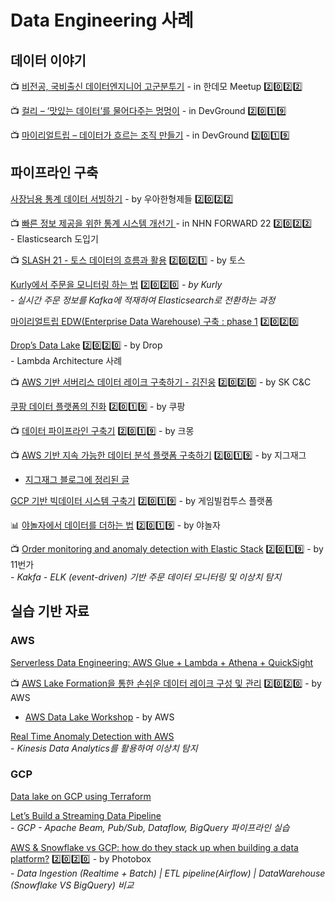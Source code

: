 # Data Engineering 사례

## 데이터 이야기

📺 [비전공, 국비출신 데이터엔지니어 고군분투기](https://www.youtube.com/watch?v=pPwG86HaHIY) - in 한데모 Meetup 2️⃣0️⃣2️⃣2️⃣

📺 [컬리 – ‘맛있는 데이터’를 물어다주는 멍멍이](https://devground.hanbit.co.kr/2019/06/27/ai%EC%99%80-%EB%8D%B0%EC%9D%B4%ED%84%B0-%EA%B3%BC%ED%95%99-%EB%85%B8%EC%83%81%EB%9E%98-%EB%A7%9B%EC%9E%88%EB%8A%94-%EB%8D%B0%EC%9D%B4%ED%84%B0%EB%A5%BC-%EB%AC%BC%EC%96%B4%EB%8B%A4%EC%A3%BC/) - in DevGround 2️⃣0️⃣1️⃣9️⃣&#x20;

📺 [마이리얼트립 – 데이터가 흐르는 조직 만들기](https://devground.hanbit.co.kr/2019/06/27/ai%EC%99%80-%EB%8D%B0%EC%9D%B4%ED%84%B0-%EA%B3%BC%ED%95%99-%EC%96%91%EC%8A%B9%ED%99%94-%EB%8D%B0%EC%9D%B4%ED%84%B0%EA%B0%80-%ED%9D%90%EB%A5%B4%EB%8A%94-%EC%A1%B0%EC%A7%81-%EB%A7%8C%EB%93%A4/) - in DevGround 2️⃣0️⃣1️⃣9️⃣

## 파이프라인 구축

[사장님용 통계 데이터 서빙하기](https://techblog.woowahan.com/8240/) - by 우아한형제들 2️⃣0️⃣2️⃣2️⃣

📺 [빠른 정보 제공을 위한 통계 시스템 개선기 ](https://www.youtube.com/watch?v=kZnWWq\_HzdM)- in NHN FORWARD 22 2️⃣0️⃣2️⃣2️⃣\
&#x20; \- Elasticsearch 도입기

📺 [SLASH 21 - 토스 데이터의 흐름과 활용](https://www.youtube.com/watch?v=8ZhnUgylQgo) 2️⃣0️⃣2️⃣1️⃣ - by 토스

[Kurly에서 주문을 모니터링 하는 법](https://helloworld.kurly.com/blog/order-monitoring-service/) 2️⃣0️⃣2️⃣0️⃣ _- by Kurly_\
&#x20; _-  실시간 주문 정보를 Kafka에 적재하여 Elasticsearch로 전환하는 과정_

[마이리얼트립 EDW(Enterprise Data Warehouse) 구축 : phase 1](https://medium.com/myrealtrip-product/%EB%A7%88%EC%9D%B4%EB%A6%AC%EC%96%BC%ED%8A%B8%EB%A6%BD-edw-%EA%B5%AC%EC%B6%95-phase-1-7d32c49c96ec) 2️⃣0️⃣2️⃣0️⃣

[Drop’s Data Lake](https://drop.engineering/drops-data-lake-49aeb80e12d9)  2️⃣0️⃣2️⃣0️⃣ - by Drop\
&#x20; \-  Lambda Architecture 사례

📺 [AWS 기반 서버리스 데이터 레이크 구축하기 - 김진웅](https://www.youtube.com/watch?v=qbdLrILjapA) 2️⃣0️⃣2️⃣0️⃣ - by SK C\&C

[쿠팡 데이터 플랫폼의 진화](https://medium.com/coupang-tech/%EC%BF%A0%ED%8C%A1-%EB%8D%B0%EC%9D%B4%ED%84%B0-%ED%94%8C%EB%9E%AB%ED%8F%BC%EC%9D%98-%EC%A7%84%ED%99%94-26c827c1ec09) 2️⃣0️⃣1️⃣9️⃣ - by 쿠팡

📺 [데이터 파이프라인 구축기](https://www.youtube.com/watch?v=MH09VDqALXw) 2️⃣0️⃣1️⃣9️⃣ - by 크몽&#x20;

📺 [AWS 기반 지속 가능한 데이터 분석 플랫폼 구축하기](https://www.youtube.com/watch?v=Lc2m6yZAZ74) 2️⃣0️⃣1️⃣9️⃣ - by 지그재그

* [지그재그 블로그에 정리된 글](https://brunch.co.kr/@zigzag/16)

[GCP 기반 빅데이터 시스템 구축기](https://tech.gamevilcom2us.com/blog/3922) 2️⃣0️⃣1️⃣9️⃣ - by 게임빌컴투스 플랫폼

📊 [야놀자에서 데이터를 더하는 법](https://docs.google.com/presentation/d/1AqiRVm32zCg59TKDgbs14FaVgNf8kqfXFkCYxAPw8ac/edit?fbclid=IwAR3ES23k2TA6GkXFL3okMS5qvCuKf\_I8D1Z78kZqx1DrJUedygr-CTGMV6s#slide=id.g5a8697579c\_0\_123) 2️⃣0️⃣1️⃣9️⃣ - by 야놀자

📺 [Order monitoring and anomaly detection with Elastic Stack](https://www.elastic.co/kr/elasticon/tour/2019/seoul/eleven-street-order-monitoring-and-anomaly-detection-with-elastic-stack) 2️⃣0️⃣1️⃣9️⃣ - by 11번가\
&#x20; \-  _Kakfa - ELK (event-driven) 기반 주문 데이터 모니터링 및 이상치 탐지_

## 실습 기반 자료

### AWS

[Serverless Data Engineering: AWS Glue + Lambda + Athena + QuickSight](https://medium.com/i-like-big-data-and-i-cannot-lie/serverless-data-engineering-aws-glue-lambda-athena-quicksight-de3ef177884f)

📺 [AWS Lake Formation을 통한 손쉬운 데이터 레이크 구성 및 관리](https://www.youtube.com/watch?v=eQjkwhyOOmI) 2️⃣0️⃣2️⃣0️⃣ - by AWS

* [AWS Data Lake Workshop](http://bdlf.awsdemo.kr/introduction/lakeformation/) - by AWS

[Real Time Anomaly Detection with AWS](https://towardsdatascience.com/real-time-anomaly-detection-with-aws-c237db9eaa3f)\
&#x20; \-  _Kinesis Data Analytics를 활용하여 이상치 탐지_

### GCP

[Data lake on GCP using Terraform](https://towardsdatascience.com/data-lake-on-gcp-using-terraform-469062a205ad)

[Let’s Build a Streaming Data Pipeline](https://towardsdatascience.com/lets-build-a-streaming-data-pipeline-e873d671fc57)\
&#x20; \-  _GCP - Apache Beam, Pub/Sub, Dataflow, BigQuery 파이프라인 실습_

[AWS & Snowflake vs GCP: how do they stack up when building a data platform?](https://medium.com/photobox-technology-product-and-design/aws-snowflake-vs-gcp-how-do-they-stack-up-when-building-a-data-platform-45edbdd615ff) 2️⃣0️⃣2️⃣0️⃣ - by Photobox\
&#x20; \-  _Data Ingestion (Realtime + Batch) | ETL pipeline(Airflow) | DataWarehouse (Snowflake VS BigQuery) 비교_

